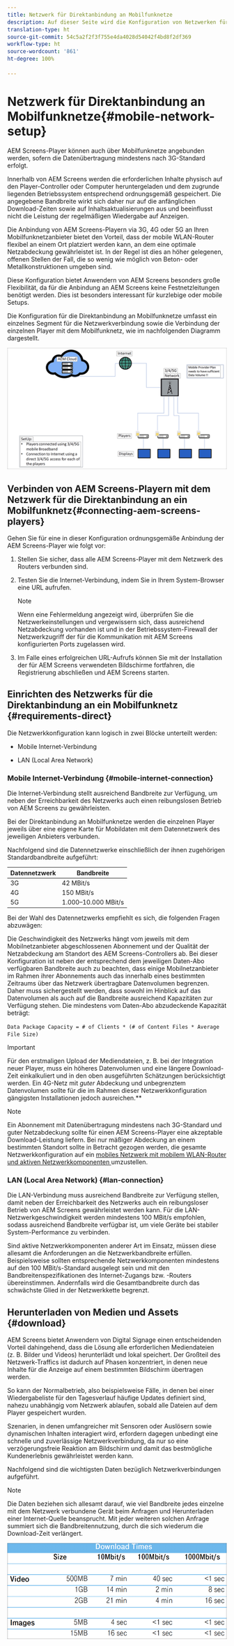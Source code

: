 ```yaml
---
title: Netzwerk für Direktanbindung an Mobilfunknetze
description: Auf dieser Seite wird die Konfiguration von Netzwerken für die Direktanbindung an Mobilfunknetze beschrieben.
translation-type: ht
source-git-commit: 54c5a2f2f3f755e4da4028d54042f4bd8f2df369
workflow-type: ht
source-wordcount: '861'
ht-degree: 100%

---
```



# Netzwerk für Direktanbindung an Mobilfunknetze{#mobile-network-setup}

AEM Screens-Player können auch über Mobilfunknetze angebunden werden, sofern die Datenübertragung mindestens nach 3G-Standard erfolgt.

Innerhalb von AEM Screens werden die erforderlichen Inhalte physisch auf den Player-Controller oder Computer heruntergeladen und dem zugrunde liegenden Betriebssystem entsprechend ordnungsgemäß gespeichert. Die angegebene Bandbreite wirkt sich daher nur auf die anfänglichen Download-Zeiten sowie auf Inhaltsaktualisierungen aus und beeinflusst nicht die Leistung der regelmäßigen Wiedergabe auf Anzeigen.

Die Anbindung von AEM Screens-Playern via 3G, 4G oder 5G an Ihren Mobilfunknetzanbieter bietet den Vorteil, dass der mobile WLAN-Router flexibel an einem Ort platziert werden kann, an dem eine optimale Netzabdeckung gewährleistet ist. In der Regel ist dies an höher gelegenen, offenen Stellen der Fall, die so wenig wie möglich von Beton- oder Metallkonstruktionen umgeben sind.

Diese Konfiguration bietet Anwendern von AEM Screens besonders große Flexibilität, da für die Anbindung an AEM Screens keine Festnetzleitungen benötigt werden. Dies ist besonders interessant für kurzlebige oder mobile Setups.

Die Konfiguration für die Direktanbindung an Mobilfunknetze umfasst ein einzelnes Segment für die Netzwerkverbindung sowie die Verbindung der einzelnen Player mit dem Mobilfunknetz, wie im nachfolgenden Diagramm dargestellt.

![](/help/using/assets/direct-mobile-1.png)

## Verbinden von AEM Screens-Playern mit dem Netzwerk für die Direktanbindung an ein Mobilfunknetz{#connecting-aem-screens-players}

Gehen Sie für eine in dieser Konfiguration ordnungsgemäße Anbindung der AEM Screens-Player wie folgt vor:

1. Stellen Sie sicher, dass alle AEM Screens-Player mit dem Netzwerk des Routers verbunden sind.

1. Testen Sie die Internet-Verbindung, indem Sie in Ihrem System-Browser eine URL aufrufen.

   >[!NOTE]
   >Wenn eine Fehlermeldung angezeigt wird, überprüfen Sie die Netzwerkeinstellungen und vergewissern sich, dass ausreichend Netzabdeckung vorhanden ist und in der Betriebssystem-Firewall der Netzwerkzugriff der für die Kommunikation mit AEM Screens konfigurierten Ports zugelassen wird.

1. Im Falle eines erfolgreichen URL-Aufrufs können Sie mit der Installation der für AEM Screens verwendeten Bildschirme fortfahren, die Registrierung abschließen und AEM Screens starten.

## Einrichten des Netzwerks für die Direktanbindung an ein Mobilfunknetz {#requirements-direct}

Die Netzwerkkonfiguration kann logisch in zwei Blöcke unterteilt werden:

* Mobile Internet-Verbindung

* LAN (Local Area Network)

### Mobile Internet-Verbindung {#mobile-internet-connection}

Die Internet-Verbindung stellt ausreichend Bandbreite zur Verfügung, um neben der Erreichbarkeit des Netzwerks auch einen reibungslosen Betrieb von AEM Screens zu gewährleisten.

Bei der Direktanbindung an Mobilfunknetze werden die einzelnen Player jeweils über eine eigene Karte für Mobildaten mit dem Datennetzwerk des jeweiligen Anbieters verbunden.

Nachfolgend sind die Datennetzwerke einschließlich der ihnen zugehörigen Standardbandbreite aufgeführt:

| Datennetzwerk | Bandbreite |
|--- |--- |
| 3G | 42 MBit/s |
| 4G | 150 MBit/s |
| 5G | 1.000–10.000 MBit/s |

Bei der Wahl des Datennetzwerks empfiehlt es sich, die folgenden Fragen abzuwägen:

Die Geschwindigkeit des Netzwerks hängt vom jeweils mit dem Mobilnetzanbieter abgeschlossenen Abonnement und der Qualität der Netzabdeckung am Standort des AEM Screens-Controllers ab.
Bei dieser Konfiguration ist neben der entsprechend dem jeweiligen Daten-Abo verfügbaren Bandbreite auch zu beachten, dass einige Mobilnetzanbieter im Rahmen ihrer Abonnements auch das innerhalb eines bestimmten Zeitraums über das Netzwerk übertragbare Datenvolumen begrenzen. Daher muss sichergestellt werden, dass sowohl im Hinblick auf das Datenvolumen als auch auf die Bandbreite ausreichend Kapazitäten zur Verfügung stehen.
Die mindestens vom Daten-Abo abzudeckende Kapazität beträgt:

`Data Package Capacity = # of Clients * (# of Content Files * Average File Size)`


>[!IMPORTANT]
>Für den erstmaligen Upload der Mediendateien, z. B. bei der Integration neuer Player, muss ein höheres Datenvolumen und eine längere Download-Zeit einkalkuliert und in den oben ausgeführten Schätzungen berücksichtigt werden. Ein 4G-Netz mit *guter* Abdeckung und unbegrenztem Datenvolumen sollte für die im Rahmen dieser Netzwerkkonfiguration gängigsten Installationen jedoch ausreichen.**

>[!NOTE]
>Ein Abonnement mit Datenübertragung mindestens nach 3G-Standard und guter Netzabdeckung sollte für einen AEM Screens-Player eine akzeptable Download-Leistung liefern. Bei nur mäßiger Abdeckung an einem bestimmten Standort sollte in Betracht gezogen werden, die gesamte Netzwerkkonfiguration auf ein [mobiles Netzwerk mit mobilem WLAN-Router und aktiven Netzwerkkomponenten ](/help/using/mobile-network-router.md) umzustellen.


### LAN (Local Area Network) {#lan-connection}

Die LAN-Verbindung muss ausreichend Bandbreite zur Verfügung stellen, damit neben der Erreichbarkeit des Netzwerks auch ein reibungsloser Betrieb von AEM Screens gewährleistet werden kann. Für die LAN-Netzwerkgeschwindigkeit werden mindestens 100 MBit/s empfohlen, sodass ausreichend Bandbreite verfügbar ist, um viele Geräte bei stabiler System-Performance zu verbinden.

Sind aktive Netzwerkkomponenten anderer Art im Einsatz, müssen diese allesamt die Anforderungen an die Netzwerkbandbreite erfüllen. Beispielsweise sollten entsprechende Netzwerkkomponenten mindestens auf den 100 MBit/s-Standard ausgelegt sein und mit den Bandbreitenspezifikationen des Internet-Zugangs bzw. -Routers übereinstimmen. Andernfalls wird die Gesamtbandbreite durch das schwächste Glied in der Netzwerkkette begrenzt.

## Herunterladen von Medien und Assets {#download}

AEM Screens bietet Anwendern von Digital Signage einen entscheidenden Vorteil dahingehend, dass die Lösung alle erforderlichen Mediendateien (z. B. Bilder und Videos) herunterlädt und lokal speichert. Der Großteil des Netzwerk-Traffics ist dadurch auf Phasen konzentriert, in denen neue Inhalte für die Anzeige auf einem bestimmten Bildschirm übertragen werden.

So kann der Normalbetrieb, also beispielsweise Fälle, in denen bei einer Wiedergabeliste für den Tagesverlauf häufige Updates definiert sind, nahezu unabhängig vom Netzwerk ablaufen, sobald alle Dateien auf dem Player gespeichert wurden.

Szenarien, in denen umfangreicher mit Sensoren oder Auslösern sowie dynamischen Inhalten interagiert wird, erfordern dagegen unbedingt eine schnelle und zuverlässige Netzwerkverbindung, da nur so eine verzögerungsfreie Reaktion am Bildschirm und damit das bestmögliche Kundenerlebnis gewährleistet werden kann.

Nachfolgend sind die wichtigsten Daten bezüglich Netzwerkverbindungen aufgeführt.

>[!NOTE]
>
>Die Daten beziehen sich allesamt darauf, wie viel Bandbreite jedes einzelne mit dem Netzwerk verbundene Gerät beim Anfragen und Herunterladen einer Internet-Quelle beansprucht. Mit jeder weiteren solchen Anfrage summiert sich die Bandbreitennutzung, durch die sich wiederum die Download-Zeit verlängert.

![](/help/using/assets/download-times-mobile.png)



